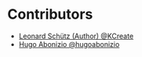 # Contributors
- [Leonard Schütz (Author) @KCreate](https://github.com/KCreate)
- [Hugo Abonizio @hugoabonizio](https://github.com/hugoabonizio)
